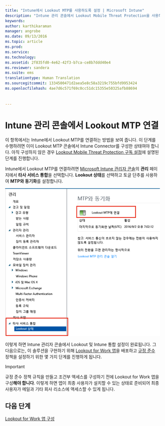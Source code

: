 ```yaml
---
title: "Intune에서 Lookout MTP를 사용하도록 설정 | Microsoft Intune"
description: "Intune 관리 콘솔에서 Lookout Mobile Threat Protection을 사용하도록 설정합니다."
keywords: 
author: karthikaraman
manager: angrobe
ms.date: 09/13/2016
ms.topic: article
ms.prod: 
ms.service: 
ms.technology: 
ms.assetid: 2f835fd0-4e62-42f3-b7ca-ce8b7ddd40e4
ms.reviewer: sandera
ms.suite: ems
translationtype: Human Translation
ms.sourcegitcommit: 1334500471d2aea5e8c58a3219c755bfd9953424
ms.openlocfilehash: 4ae7d6c571f69c0cc51dc15355e50325afb88694


---
```


# Intune 관리 콘솔에서 Lookout MTP 연결
이 항목에서는 Intune에서 Lookout MTP를 연결하는 방법을 보여 줍니다. 이 단계를 수행하려면 이미 Lookout MTP 콘솔에서 Intune Connector를 구성한 상태여야 합니다.  아직 구성하지 않은 경우 [Lookout Mobile Threat Protection 구독 설정](set-up-your-subscription-with-lookout-mtp.md)에 설명된 단계를 진행합니다.

Intune에서 Lookout MTP를 연결하려면 [Microsoft Intune 관리자 콘솔](https://manage.microsoft.com)의 **관리** 페이지에서 **타사 서비스 통합**을 선택합니다. **Lookout 상태**를 선택하고 토글 단추를 사용하여 **MTP와 동기화**를 설정합니다.

![토글 단추를 사용하도록 선택한 Lookout 동기화 페이지의 스크린샷](../media/mtp/lookout-intune-synchronization.png)

이렇게 하면 Intune 관리자 콘솔에서 Lookout 및 Intune 통합 설정이 완료됩니다.  그다음으로는, 이 솔루션을 구현하기 위해 [Lookout for Work 앱](configure-and-deploy-lookout-for-work-apps.md)을 배포하고 [규정 준수](enable-device-threat-protection-rule-in-compliance-policy.md) 정책을 설정하기 위한 몇 가지 단계를 진행하게 됩니다.

>[!IMPORTANT]
> 규정 준수 정책 규칙을 만들고 조건부 액세스를 구성하기 전에 Lookout for Work 앱을 구성**해야 합니다**. 이렇게 하면 앱이 최종 사용자가 설치할 수 있는 상태로 준비되어 최종 사용자가 메일과 기타 회사 리소스에 액세스할 수 있게 됩니다.
## 다음 단계
[Lookout for Work 앱 구성 ](configure-and-deploy-lookout-for-work-apps.md)



<!--HONumber=Sep16_HO2-->


